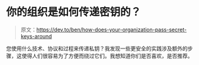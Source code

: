 # 你的组织是如何传递密钥的？

> 原文：<https://dev.to/ben/how-does-your-organization-pass-secret-keys-around>

您使用什么技术、协议和过程来传递私钥？我发现一些更安全的实践涉及额外的步骤，这使得人们很容易为了方便而绕过它们。我想知道你们是否喜欢，是否推荐。